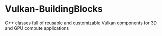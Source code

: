 # Vulkan-BuildingBlocks
C++ classes full of reusable and customizable Vulkan components for 3D and GPU compute applications 
